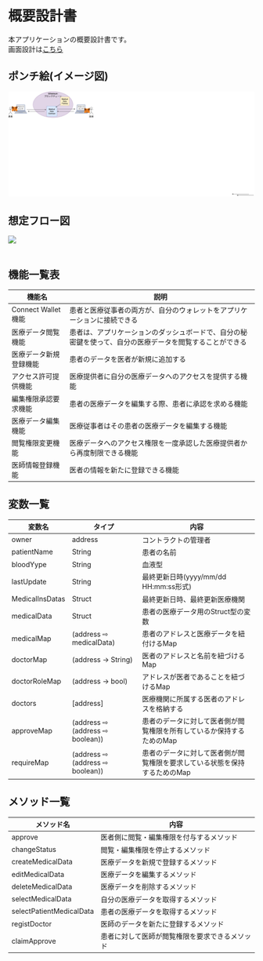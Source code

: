 # 概要設計書

本アプリケーションの概要設計書です。  
画面設計は<a href="./page.md">こちら</a>

## ポンチ絵(イメージ図)
<img src="./assets/アプリイメージ.png">

## 想定フロー図

[![](https://mermaid.ink/img/pako:eNpt0L2qAjEQBeBXGad19wVSKILC1dY2zZAc3XDzozFBRHx3s-vaeaqB-U4g82STLFjxDdeKaLB1cs4SdKSWjXcG_Wq1PKQhKvqD94nGuaMh3Uky6JHquuWn_0gjcVQ0QDIFzHTc9Y32U6e97T7tjvZTY9KttvjN93QCPJ0zpMzkG-44IAdxtn3rOe40lwEBmlUbreR_zTq-mqsXKwU760rKrE7ib-hYaknHRzSsSq74ovkus3q9AXa1YmI)](https://mermaid-js.github.io/mermaid-live-editor/edit#pako:eNpt0L2qAjEQBeBXGad19wVSKILC1dY2zZAc3XDzozFBRHx3s-vaeaqB-U4g82STLFjxDdeKaLB1cs4SdKSWjXcG_Wq1PKQhKvqD94nGuaMh3Uky6JHquuWn_0gjcVQ0QDIFzHTc9Y32U6e97T7tjvZTY9KttvjN93QCPJ0zpMzkG-44IAdxtn3rOe40lwEBmlUbreR_zTq-mqsXKwU760rKrE7ib-hYaknHRzSsSq74ovkus3q9AXa1YmI)

 ```

 ```

## 機能一覧表

|機能名|説明|
|----|----|
|Connect Wallet機能|患者と医療従事者の両方が、自分のウォレットをアプリケーションに接続できる|
|医療データ閲覧機能|患者は、アプリケーションのダッシュボードで、自分の秘密鍵を使って、自分の医療データを閲覧することができる|
|医療データ新規登録機能|患者のデータを医者が新規に追加する|
|アクセス許可提供機能|医療提供者に自分の医療データへのアクセスを提供する機能|
|編集権限承認要求機能|患者の医療データを編集する際、患者に承認を求める機能|
|医療データ編集機能|医療従事者はその患者の医療データを編集する機能|
|閲覧権限変更機能|医療データへのアクセス権限を一度承認した医療提供者から再度制限できる機能|
|医師情報登録機能|医者の情報を新たに登録できる機能|

## 変数一覧

|変数名|タイプ|内容|
|---|---|---|
|owner|address|コントラクトの管理者|
|patientName|String|患者の名前|
|bloodYype|String|血液型|
|lastUpdate|String|最終更新日時(yyyy/mm/dd HH:mm:ss形式)|
|MedicalInsDatas|Struct|最終更新日時、最終更新医療機関|
|medicalData|Struct|患者の医療データ用のStruct型の変数|
|medicalMap|(address ⇨ medicalData)|患者のアドレスと医療データを紐付けるMap|
|doctorMap|(address → String)|医者のアドレスと名前を紐づけるMap|
|doctorRoleMap|(address → bool)|アドレスが医者であることを紐づけるMap|
|doctors|[address]|医療機関に所属する医者のアドレスを格納する|
|approveMap|(address ⇨ (address ⇨ boolean))|患者のデータに対して医者側が閲覧権限を所有しているか保持するためのMap|
|requireMap|(address ⇨ (address ⇨ boolean))|患者のデータに対して医者側が閲覧権限を要求している状態を保持するためのMap|

## メソッド一覧

|メソッド名|内容|
|---|---|
|approve|医者側に閲覧・編集権限を付与するメソッド|
|changeStatus|閲覧・編集権限を停止するメソッド|
|createMedicalData|医療データを新規で登録するメソッド|
|editMedicalData|医療データを編集するメソッド|
|deleteMedicalData|医療データを削除するメソッド|
|selectMedicalData|自分の医療データを取得するメソッド|
|selectPatientMedicalData|患者の医療データを取得するメソッド|
|registDoctor|医師のデータを新たに登録するメソッド|
|claimApprove|患者に対して医師が閲覧権限を要求できるメソッド|